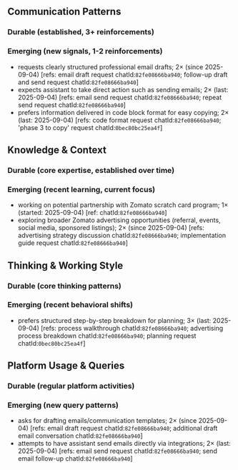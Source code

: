 ## Communication Patterns
### Durable (established, 3+ reinforcements)

### Emerging (new signals, 1-2 reinforcements)
- requests clearly structured professional email drafts; 2× (since 2025-09-04) [refs: email draft request chatId:`82fe08666ba940`; follow-up draft and send request chatId:`82fe08666ba940`]
- expects assistant to take direct action such as sending emails; 2× (last: 2025-09-04) [refs: email send request chatId:`82fe08666ba940`; repeat send request chatId:`82fe08666ba940`]
- prefers information delivered in code block format for easy copying; 2× (last: 2025-09-04) [refs: code format request chatId:`82fe08666ba940`; 'phase 3 to copy' request chatId:`0bec80bc25ea4f`]

## Knowledge & Context
### Durable (core expertise, established over time)

### Emerging (recent learning, current focus)
- working on potential partnership with Zomato scratch card program; 1× (started: 2025-09-04) [ref: chatId:`82fe08666ba940`]
- exploring broader Zomato advertising opportunities (referral, events, social media, sponsored listings); 2× (since 2025-09-04) [refs: advertising strategy discussion chatId:`82fe08666ba940`; implementation guide request chatId:`82fe08666ba940`]

## Thinking & Working Style
### Durable (core thinking patterns)

### Emerging (recent behavioral shifts)
- prefers structured step-by-step breakdown for planning; 3× (last: 2025-09-04) [refs: process walkthrough chatId:`82fe08666ba940`; advertising process breakdown chatId:`82fe08666ba940`; planning request chatId:`0bec80bc25ea4f`]

## Platform Usage & Queries
### Durable (regular platform activities)

### Emerging (new query patterns)
- asks for drafting emails/communication templates; 2× (since 2025-09-04) [refs: email draft request chatId:`82fe08666ba940`; additional draft email conversation chatId:`82fe08666ba940`]
- attempts to have assistant send emails directly via integrations; 2× (last: 2025-09-04) [refs: email send request chatId:`82fe08666ba940`; send email follow-up chatId:`82fe08666ba940`]